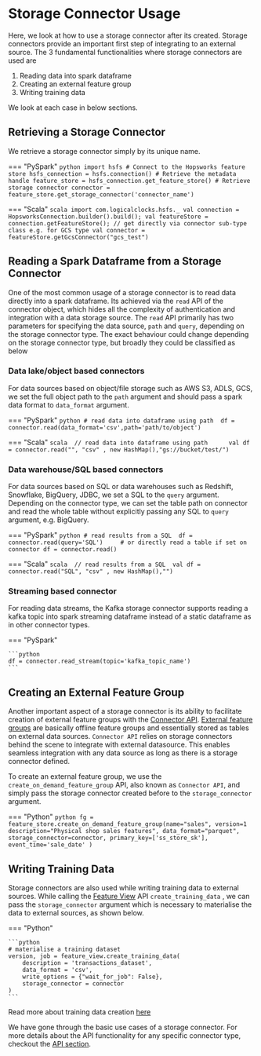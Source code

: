 # Storage Connector Usage
Here, we look at how to use a storage connector after its created. 
Storage connectors provide an important first step of integrating to an external source.
The 3 fundamental functionalities where storage connectors are used are
    
1. Reading data into spark dataframe
2. Creating an external feature group
3. Writing training data

We look at each case in below sections. 

## Retrieving a Storage Connector
We retrieve a storage connector simply by its unique name.

=== "PySpark"
    ```python
    import hsfs
    # Connect to the Hopsworks feature store
    hsfs_connection = hsfs.connection()
    # Retrieve the metadata handle
    feature_store = hsfs_connection.get_feature_store()
    # Retrieve storage connector
    connector = feature_store.get_storage_connector('connector_name')
    ```

=== "Scala"
    ```scala
    import com.logicalclocks.hsfs._
    val connection = HopsworksConnection.builder().build();
    val featureStore = connection.getFeatureStore();
    // get directly via connector sub-type class e.g. for GCS type
    val connector = featureStore.getGcsConnector("gcs_test")
    ```

## Reading a Spark Dataframe from a Storage Connector

One of the most common usage of a storage connector is to read data directly into a spark dataframe.
Its achieved via the `read` API of the connector object, which hides all the complexity of authentication and integration 
with a data storage source. 
The `read` API primarily has two parameters for specifying the data source, `path` and `query`, depending on the storage connector type.
The exact behaviour could change depending on the storage connector type, but broadly they could be classified as below
### Data lake/object based connectors

For data sources based on object/file storage such as AWS S3, ADLS, GCS, we set the full object path to the `path` argument
and should pass a spark data format to `data_format` argument.

=== "PySpark"
    ```python
    # read data into dataframe using path 
    df = connector.read(data_format='csv',path='path/to/object')   
    ```

=== "Scala"
    ```scala 
    // read data into dataframe using path     
    val df = connector.read("", "csv" , new HashMap(),"gs://bucket/test/")  
    ```
    

### Data warehouse/SQL based connectors

For data sources based on SQL or data warehouses such as Redshift, Snowflake, BigQuery, JDBC, we set a SQL to the `query` 
argument. Depending on the connector type, we can set the table path on connector and read the whole table without explicitly 
passing any SQL to `query` argument, e.g. BigQuery.

=== "PySpark"
    ```python
    # read results from a SQL 
    df = connector.read(query='SQL')    
    # or directly read a table if set on connector
    df = connector.read()
    ```

=== "Scala"
    ```scala 
    // read results from a SQL 
    val df = connector.read("SQL", "csv" , new HashMap(),"")    
    ```

### Streaming based connector

For reading data streams, the Kafka storage connector supports reading a kafka topic into spark streaming dataframe 
instead of a static dataframe as in other connector types.

=== "PySpark"

    ```python
    df = connector.read_stream(topic='kafka_topic_name')
    ```

## Creating an External Feature Group

Another important aspect of a storage connector is its ability to facilitate creation of external feature groups with 
the [Connector API](../../../concepts/fs/feature_group/external_fg.md). [External feature groups](../feature_group/create_external.md)  are basically offline feature groups
and essentially stored as tables on external data sources. 
`Connector API` relies on storage connectors behind the scene to integrate with external datasource.
This enables seamless integration with any data source as long as there is a storage connector defined.

To create an external feature group, we use the `create_on_demand_feature_group` API, also known as `Connector API`, 
and simply pass the storage connector created before to the `storage_connector` argument. 

=== "Python"
    ```python
    fg = feature_store.create_on_demand_feature_group(name="sales",
        version=1
        description="Physical shop sales features",
        data_format="parquet",
        storage_connector=connector,
        primary_key=['ss_store_sk'],
        event_time='sale_date'
    )
    ```


## Writing Training Data

Storage connectors are also used while writing training data to external sources. While calling the 
[Feature View](../../../concepts/fs/feature_view/fv_overview.md) API `create_training_data` , we can pass the `storage_connector` argument which is necessary to materialise 
the data to external sources, as shown below.

=== "Python"

    ```python
    # materialise a training dataset
    version, job = feature_view.create_training_data(
        description = 'transactions_dataset',
        data_format = 'csv',
        write_options = {"wait_for_job": False},
        storage_connector = connector
    ) 
    ```

Read more about training data creation [here](../feature_view/training-data.md)

We have gone through the basic use cases of a storage connector. 
For more details about the API functionality for any specific connector type, 
checkout the [API section](https://docs.hopsworks.ai/feature-store-api/3.1.0-SNAPSHOT/generated/api/storage_connector_api/#storage-connector).

